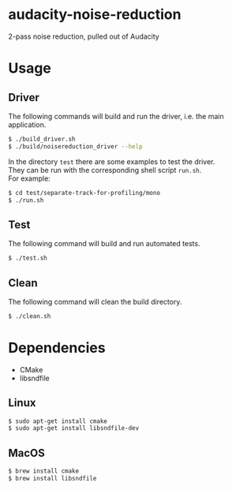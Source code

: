 # audacity-noise-reduction
2-pass noise reduction, pulled out of Audacity

# Usage

## Driver
The following commands will build and run the driver, i.e. the main application.
```bash
$ ./build_driver.sh
$ ./build/noisereduction_driver --help
```

In the directory `test` there are some examples to test the driver.  
They can be run with the corresponding shell script `run.sh`.  
For example:
```bash
$ cd test/separate-track-for-profiling/mono
$ ./run.sh
```

## Test
The following command will build and run automated tests.
```bash
$ ./test.sh
```

## Clean
The following command will clean the build directory.
```bash
$ ./clean.sh
```

# Dependencies
- CMake
- libsndfile

## Linux
```bash
$ sudo apt-get install cmake
$ sudo apt-get install libsndfile-dev
```

## MacOS
```bash
$ brew install cmake
$ brew install libsndfile
```
